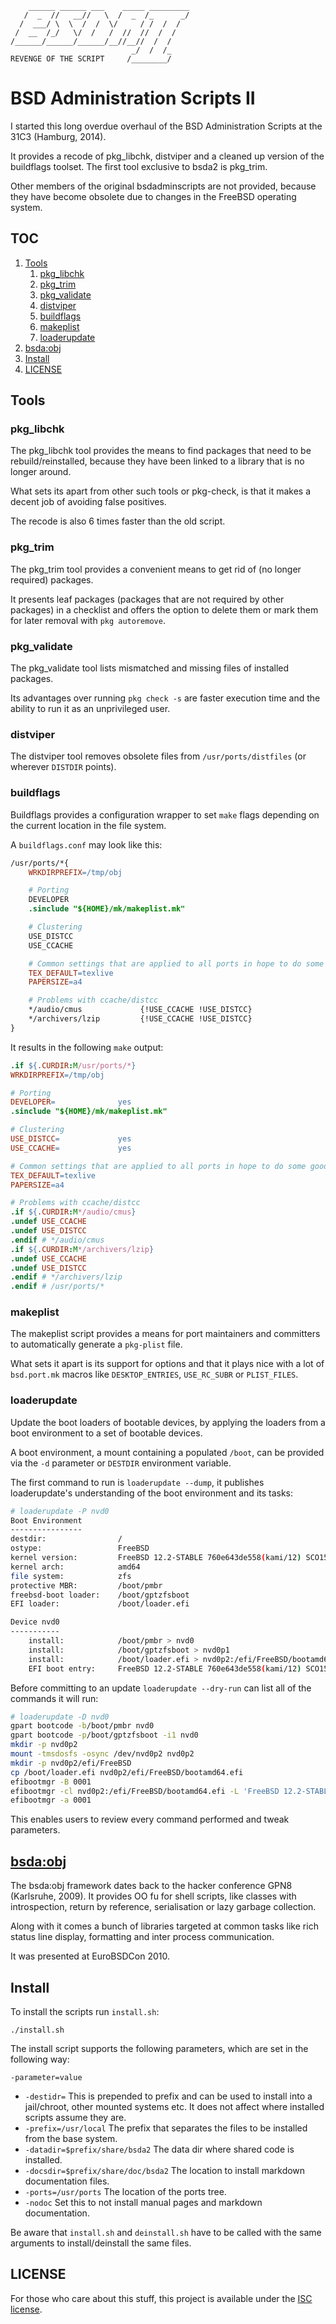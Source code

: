 	    ______ ______ ___    _____ _________
	   /  _  //   __//   \  /  _  /_      _/
	  /  ___/ \  \  /  /  \/     / /  /  /
	 /  __  /_/   \/  /   /  //  //  /  /
	/______/______/______/__//__//  /  /
	                           _/  /  /_
	REVENGE OF THE SCRIPT     /________/

BSD Administration Scripts II
=============================

I started this long overdue overhaul of the BSD Administration Scripts
at the 31C3 (Hamburg, 2014).

It provides a recode of pkg_libchk, distviper and a cleaned up version
of the buildflags toolset. The first tool exclusive to bsda2 is pkg_trim.

Other members of the original bsdadminscripts are not provided, because
they have become obsolete due to changes in the FreeBSD operating
system.

TOC
---

1. [Tools](#tools)
   1. [pkg_libchk](#pkg_libchk)
   2. [pkg_trim](#pkg_trim)
   3. [pkg_validate](#pkg_validate)
   4. [distviper](#distviper)
   5. [buildflags](#buildflags)
   6. [makeplist](#makeplist)
   7. [loaderupdate](#loaderupdate)
2. [bsda:obj](#bsdaobj)
3. [Install](#install)
3. [LICENSE](#license)

Tools
-----

### pkg_libchk

The pkg_libchk tool provides the means to find packages that need to be
rebuild/reinstalled, because they have been linked to a library that
is no longer around.

What sets its apart from other such tools or pkg-check, is that it makes
a decent job of avoiding false positives.

The recode is also 6 times faster than the old script.

### pkg_trim

The pkg_trim tool provides a convenient means to get rid of (no longer
required) packages.

It presents leaf packages (packages that are not required by other
packages) in a checklist and offers the option to delete them or
mark them for later removal with `pkg autoremove`.

### pkg_validate

The pkg_validate tool lists mismatched and missing files of installed
packages.

Its advantages over running `pkg check -s` are faster execution time
and the ability to run it as an unprivileged user.

### distviper

The distviper tool removes obsolete files from `/usr/ports/distfiles`
(or wherever `DISTDIR` points).

### buildflags

Buildflags provides a configuration wrapper to set `make` flags  depending
on the current location in the file system.

A `buildflags.conf` may look like this:

```mk
/usr/ports/*{
	WRKDIRPREFIX=/tmp/obj

	# Porting
	DEVELOPER
	.sinclude "${HOME}/mk/makeplist.mk"

	# Clustering
	USE_DISTCC
	USE_CCACHE

	# Common settings that are applied to all ports in hope to do some good
	TEX_DEFAULT=texlive
	PAPERSIZE=a4

	# Problems with ccache/distcc
	*/audio/cmus             {!USE_CCACHE !USE_DISTCC}
	*/archivers/lzip         {!USE_CCACHE !USE_DISTCC}
}
```

It results in the following `make` output:

```mk
.if ${.CURDIR:M/usr/ports/*}
WRKDIRPREFIX=/tmp/obj

# Porting
DEVELOPER=              yes
.sinclude "${HOME}/mk/makeplist.mk"

# Clustering
USE_DISTCC=             yes
USE_CCACHE=             yes

# Common settings that are applied to all ports in hope to do some good
TEX_DEFAULT=texlive
PAPERSIZE=a4

# Problems with ccache/distcc
.if ${.CURDIR:M*/audio/cmus}
.undef USE_CCACHE
.undef USE_DISTCC
.endif # */audio/cmus
.if ${.CURDIR:M*/archivers/lzip}
.undef USE_CCACHE
.undef USE_DISTCC
.endif # */archivers/lzip
.endif # /usr/ports/*
```

### makeplist

The makeplist script provides a means for port maintainers and committers
to automatically generate a `pkg-plist` file.

What sets it apart is its support for options and that it plays nice
with a lot of `bsd.port.mk` macros like `DESKTOP_ENTRIES`, `USE_RC_SUBR`
or `PLIST_FILES`.

### loaderupdate

Update the boot loaders of bootable devices, by applying the loaders
from a boot environment to a set of bootable devices.

A boot environment, a mount containing a populated `/boot`, can be
provided via the `-d` parameter or `DESTDIR` environment variable.

The first command to run is `loaderupdate --dump`, it publishes
loaderupdate's understanding of the boot environment and its tasks:

```sh
# loaderupdate -P nvd0
Boot Environment
----------------
destdir:                /
ostype:                 FreeBSD
kernel version:         FreeBSD 12.2-STABLE 760e643de558(kami/12) SCO15M19
kernel arch:            amd64
file system:            zfs
protective MBR:         /boot/pmbr
freebsd-boot loader:    /boot/gptzfsboot
EFI loader:             /boot/loader.efi

Device nvd0
-----------
    install:            /boot/pmbr > nvd0
    install:            /boot/gptzfsboot > nvd0p1
    install:            /boot/loader.efi > nvd0p2:/efi/FreeBSD/bootamd64.efi
    EFI boot entry:     FreeBSD 12.2-STABLE 760e643de558(kami/12) SCO15M19 amd64 [nvd0p2]
```

Before committing to an update `loaderupdate --dry-run` can list all
of the commands it will run:

```sh
# loaderupdate -D nvd0
gpart bootcode -b/boot/pmbr nvd0
gpart bootcode -p/boot/gptzfsboot -i1 nvd0
mkdir -p nvd0p2
mount -tmsdosfs -osync /dev/nvd0p2 nvd0p2
mkdir -p nvd0p2/efi/FreeBSD
cp /boot/loader.efi nvd0p2/efi/FreeBSD/bootamd64.efi
efibootmgr -B 0001
efibootmgr -cl nvd0p2:/efi/FreeBSD/bootamd64.efi -L 'FreeBSD 12.2-STABLE 760e643de558(kami/12) SCO15M19 amd64 [nvd0p2]'
efibootmgr -a 0001
```

This enables users to review every command performed and tweak parameters.

[bsda:obj](ref/bsda_obj.md)
---------------------------

The bsda:obj framework dates back to the hacker conference GPN8 
(Karlsruhe, 2009). It provides OO fu for shell scripts, like classes with
introspection, return by reference, serialisation or lazy garbage collection.

Along with it comes a bunch of libraries targeted at common tasks like
rich status line display, formatting and inter process communication.

It was presented at EuroBSDCon 2010.

Install
-------

To install the scripts run `install.sh`:

	./install.sh

The install script supports the following parameters, which are set in the
following way:

	-parameter=value

* `-destidr=`
  This is prepended to prefix and can be used to install into a
  jail/chroot, other mounted systems etc. It does not affect
  where installed scripts assume they are.
* `-prefix=/usr/local`
  The prefix that separates the files to be installed from the
  base system.
* `-datadir=$prefix/share/bsda2`
  The data dir where shared code is installed.
* `-docsdir=$prefix/share/doc/bsda2`
  The location to install markdown documentation files.
* `-ports=/usr/ports`
  The location of the ports tree.
* `-nodoc`
  Set this to not install manual pages and markdown documentation.

Be aware that `install.sh` and `deinstall.sh` have to be called with the same
arguments to install/deinstall the same files.

LICENSE
-------

For those who care about this stuff, this project is available under
the [ISC license](LICENSE.md).
